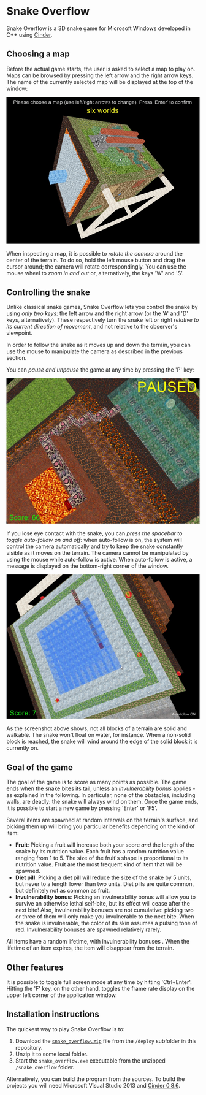 # Snake Overflow

Snake Overflow is a 3D snake game for Microsoft Windows developed in C++ using [Cinder](http://libcinder.org/). 

## Choosing a map

Before the actual game starts, the user is asked to select a map to play on. Maps can be browsed by pressing the left arrow and the right arrow keys. The name of the currently selected map will be displayed at the top of the window:

![Choosing a map](https://github.com/andyprowl/snake-overflow/blob/master/screenshots/screenshot06.jpg)

When inspecting a map, it is possible to *rotate the camera* around the center of the terrain. To do so, hold the left mouse button and drag the cursor around; the camera will rotate correspondingly. You can use the mouse wheel to *zoom in and out* or, alternatively, the keys 'W' and 'S'.

## Controlling the snake

Unlike classical snake games, Snake Overflow lets you control the snake by using *only two keys*: the left arrow and the right arrow (or the 'A' and 'D' keys, alternatively). These respectively turn the snake left or right *relative to its current direction of movement*, and not relative to the observer's viewpoint.

In order to follow the snake as it moves up and down the terrain, you can use the mouse to manipulate the camera as described in the previous section.

You can *pause and unpause* the game at any time by pressing the 'P' key:

![Game paused indicator](https://github.com/andyprowl/snake-overflow/blob/master/screenshots/screenshot03.jpg)

If you lose eye contact with the snake, you can *press the spacebar to toggle auto-follow on and off*: when auto-follow is on, the system will control the camera automatically and try to keep the snake constantly visible as it moves on the terrain. The camera cannot be manipulated by using the mouse while auto-follow is active. When auto-follow is active, a message is displayed on the bottom-right corner of the window.

![Auto-follow indicator](https://github.com/andyprowl/snake-overflow/blob/master/screenshots/screenshot05.jpg)

As the screenshot above shows, not all blocks of a terrain are solid and walkable. The snake won't float on water, for instance. When a non-solid block is reached, the snake will wind around the edge of the solid block it is currently on. 

## Goal of the game

The goal of the game is to score as many points as possible. The game ends when the snake bites its tail, unless an *invulnerability bonus* applies - as explained in the following. In particular, none of the obstacles, including walls, are deadly: the snake will always wind on them. Once the game ends, it is possible to start a new game by pressing 'Enter' or 'F5'.

Several items are spawned at random intervals on the terrain's surface, and picking them up will bring you particular benefits depending on the kind of item:

 - **Fruit**: Picking a fruit will increase both your score *and* the length of the snake by its nutrition value. Each fruit has a random nutrition value ranging from 1 to 5. The size of the fruit's shape is proportional to its nutrition value. Fruit are the most frequent kind of item that will be spawned.
 - **Diet pill**: Picking a diet pill will reduce the size of the snake by 5 units, but never to a length lower than two units. Diet pills are quite common, but definitely not as common as fruit. 
 - **Invulnerability bonus**: Picking an invulnerability bonus will allow you to survive an otherwise lethal self-bite, but its effect will cease after the next bite! Also, invulnerability bonuses are not cumulative: picking two or three of them will only make you invulnerable to the next bite. When the snake is invulnerable, the color of its skin assumes a pulsing tone of red. Invulnerability bonuses are spawned relatively rarely.
 
All items have a random lifetime, with invulnerability bonuses . When the lifetime of an item expires, the item will disappear from the terrain.

## Other features

It is possible to toggle full screen mode at any time by hitting 'Ctrl+Enter'. Hitting the 'F' key, on the other hand, toggles the frame rate display on the upper left corner of the application window.

## Installation instructions

The quickest way to play Snake Overflow is to:

 1. Download the [`snake_overflow.zip`](https://github.com/andyprowl/snake-overflow/raw/master/deploy/snake_overflow.zip) file from the `/deploy` subfolder in this repository.
 2. Unzip it to some local folder. 
 3. Start the `snake_overflow.exe` executable from the unzipped `/snake_overflow` folder.

Alternatively, you can build the program from the sources. To build the projects you will need Microsoft Visual Studio 2013 and [Cinder 0.8.6](http://libcinder.org/blog/posts/9_cinder-086-released/).
